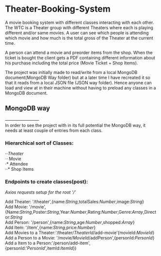 # Theater-Booking-System

A movie booking system with different classes interacting with each other. 
The WTC is a Theater group with different Theaters where each is playing different and/or same movies. A user can see which people is attending which movie and how much is the total gross of the Theater at the current time. 

A person can attend a movie and preorder items from the shop. When the ticket is bought the client gets a PDF containing different information about his purchase including the total price (Movie Ticket + Shop Items). 

The project was initially made to read/write from a local MongoDB document(MongoDB Way folder) but at a later time I have recreated it so that it reads from a local JSON file (JSON way folder). Hence anyone can load and view at in their machine without having to preload any classes in a MongoDB document.


## MongoDB way  <br />
————————<br />
In order to see the project with in its full potential the MongoDB way, it needs at least couple of entries from each class. 

### Hierarchical sort of Classes:

⋅⋅*Theater<br />
⋅⋅* Movie<br />
⋅* Attendee<br />
⋅⋅* Shop Items<br />

### Endpoints to create classes(post):
*Axios requests setup for the root '/'*

Add Theater:  '/theater',{name:*String*,totalSales:*Number*,image:*String*}<br />
Add Movie:  '/movie',{Name:*String*,Poster:*String*,Year:*Number*,Rating:*Number*,Genre:*Array*,Director:*String*<br />
Add Person:  '/person',{name:*String*,age:*Number*,shopped:*Array*}<br />
Add Item:  '/item',{name:*String*,price:*Number*}<br />
Add Movies to a Theater:'/theater/*TheaterId*/add-movie'{movieId:*MovieId*}<br />
Add a Person to a Movie: '/movie/*MovieId*/addPerson',{personId:*PersonId*}<br />
Add a Item to a Person:'/person/add-item',{personId:'*PersonId*',itemId:*ItemId*})
